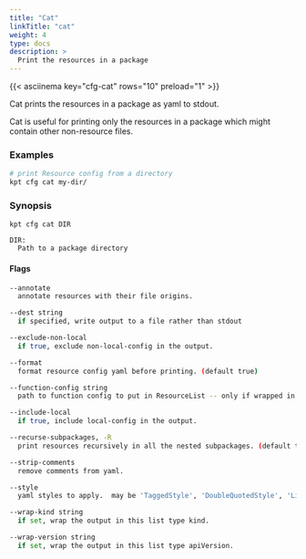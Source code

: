 ```yaml
---
title: "Cat"
linkTitle: "cat"
weight: 4
type: docs
description: >
  Print the resources in a package
---
```


<!--mdtogo:Short
    Print the resources in a package
-->

{{< asciinema key="cfg-cat" rows="10" preload="1" >}}

Cat prints the resources in a package as yaml to stdout.

Cat is useful for printing only the resources in a package which might
contain other non-resource files.

### Examples

<!--mdtogo:Examples-->

```sh
# print Resource config from a directory
kpt cfg cat my-dir/
```

<!--mdtogo-->

### Synopsis

<!--mdtogo:Long-->

```
kpt cfg cat DIR

DIR:
  Path to a package directory
```

<!--mdtogo-->

#### Flags

```sh
--annotate
  annotate resources with their file origins.

--dest string
  if specified, write output to a file rather than stdout

--exclude-non-local
  if true, exclude non-local-config in the output.

--format
  format resource config yaml before printing. (default true)

--function-config string
  path to function config to put in ResourceList -- only if wrapped in a ResourceList.

--include-local
  if true, include local-config in the output.

--recurse-subpackages, -R
  print resources recursively in all the nested subpackages. (default true)

--strip-comments
  remove comments from yaml.

--style
  yaml styles to apply.  may be 'TaggedStyle', 'DoubleQuotedStyle', 'LiteralStyle', 'FoldedStyle', 'FlowStyle'.

--wrap-kind string
  if set, wrap the output in this list type kind.

--wrap-version string
  if set, wrap the output in this list type apiVersion.
```
